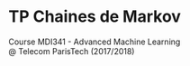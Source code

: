 # TP Chaines de Markov

Course MDI341 - Advanced Machine Learning  
@ Telecom ParisTech (2017/2018)
